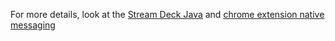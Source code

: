For more details, look at the [Stream Deck Java](https://github.com/Cloudhunter/StreamDeckJava) and [chrome extension native messaging](https://developer.chrome.com/extensions/nativeMessaging)
